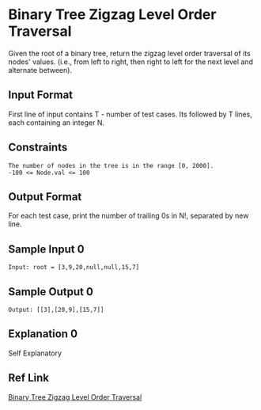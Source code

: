 # Binary Tree Zigzag Level Order Traversal

Given the root of a binary tree, return the zigzag level order traversal of its nodes' values. (i.e., from left to right, then right to left for the next level and alternate between).

## Input Format

First line of input contains T - number of test cases. Its followed by T lines, each containing an integer N.

## Constraints

```shell
The number of nodes in the tree is in the range [0, 2000].
-100 <= Node.val <= 100
```

## Output Format

For each test case, print the number of trailing 0s in N!, separated by new line.

## Sample Input 0

```shell
Input: root = [3,9,20,null,null,15,7]
```

## Sample Output 0

```shell
Output: [[3],[20,9],[15,7]]
```

## Explanation 0

Self Explanatory

## Ref Link

[Binary Tree Zigzag Level Order Traversal](https://leetcode.com/problems/binary-tree-zigzag-level-order-traversal/)
